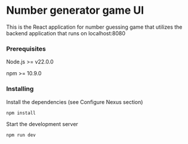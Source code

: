 # Number generator game UI

This is the React application for number guessing game that utilizes the backend application that runs on localhost:8080

### Prerequisites

Node.js >= v22.0.0

npm >= 10.9.0

### Installing

Install the dependencies (see Configure Nexus section)

```
npm install
```

Start the development server

```
npm run dev
```
